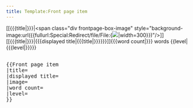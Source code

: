 ```yaml
---
title: Template:Front page item
---
```


<includeonly><div>
[[{{{title|}}}|<span class="div frontpage-box-image" style="background-image:url({{fullurl:Special:Redirect/file/File:{<Image src="}"/>|width=300}})"/></span>]]
<span class="latest-articles-title">[[{{{title|}}}|{{{displayed title|{{{title|}}}}}}]]</span><span class="latest-articles-description">{{{word count|}}} words {{level|{{{level|}}}}}</span>
</div></includeonly>
<pre><nowiki>
{{Front page item
|title=
|displayed title=
|image=
|word count=
|level=
}}
</nowiki></pre>
